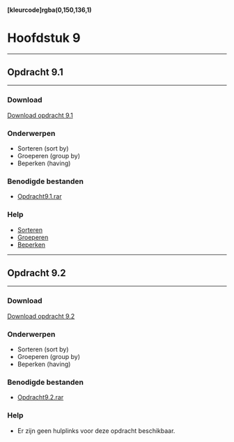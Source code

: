 #### [kleurcode]rgba(0,150,136,1)

# Hoofdstuk 9

---
## Opdracht 9.1
---

### Download
<a href="https://elo.kw1c.nl/CMS/Studie/811%20ICT-Academie/811%20VakkenInhoud/%5BB.26%20SQL%5D%20SQL%20%20Databases/25187%20%C2%A0%20Applicatie-%20en%20mediaontwikkelaar/Periode%2003/Productie/02.%20Opdrachten/Hoofdstuk09/Opdracht%209.1.pdf" target="_blank">Download opdracht 9.1</a>

### Onderwerpen
*   Sorteren (sort by)
*   Groeperen (group by)
*   Beperken (having)

### Benodigde bestanden
*   <a href="https://elo.kw1c.nl/CMS/Studie/811%20ICT-Academie/811%20VakkenInhoud/%5BB.26%20SQL%5D%20SQL%20%20Databases/25187%20%C2%A0%20Applicatie-%20en%20mediaontwikkelaar/Periode%2003/Productie/02.%20Opdrachten/Hoofdstuk09/Resources/Opdracht%209.1.rar" target="_blank">Opdracht9.1.rar </a> 

### Help
*   <a href="https://www.w3schools.com/sql/sql_orderby.asp" target="_blank">Sorteren</a>
*   <a href="https://www.w3schools.com/sql/sql_groupby.asp" target="_blank">Groeperen</a>
*   <a href="https://www.w3schools.com/sql/sql_having.asp" target="_blank">Beperken</a>

---
## Opdracht 9.2
---

### Download
<a href="https://elo.kw1c.nl/CMS/Studie/811%20ICT-Academie/811%20VakkenInhoud/%5BB.26%20SQL%5D%20SQL%20%20Databases/25187%20%C2%A0%20Applicatie-%20en%20mediaontwikkelaar/Periode%2003/Productie/02.%20Opdrachten/Hoofdstuk09/Opdracht%209.2.pdf" target="_blank">Download opdracht 9.2</a>

### Onderwerpen
*   Sorteren (sort by)
*   Groeperen (group by)
*   Beperken (having)

### Benodigde bestanden
*   <a href="https://elo.kw1c.nl/CMS/Studie/811%20ICT-Academie/811%20VakkenInhoud/%5BB.26%20SQL%5D%20SQL%20%20Databases/25187%20%C2%A0%20Applicatie-%20en%20mediaontwikkelaar/Periode%2003/Productie/02.%20Opdrachten/Hoofdstuk09/Resources/Opdracht%209.2.rar" target="_blank">Opdracht9.2.rar </a> 

### Help
*   Er zijn geen hulplinks voor deze opdracht beschikbaar.
```

